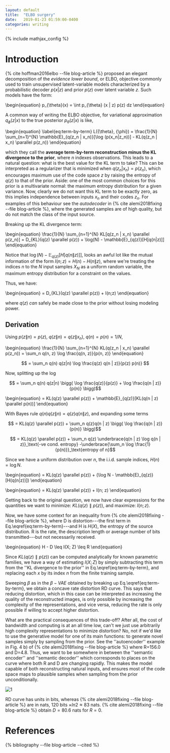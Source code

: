```yaml
---
layout: default
title:  "ELBO surgery"
date:   2019-01-23 01:59:00-0400
categories: writing
---
```


{% include mathjax_config %}

# Introduction

{% cite hoffman2016elbo --file blog-article %} proposed an elegant
decomposition of the *evidence lower bound*, or ELBO, objective commonly
used to train unsupervised latent-variable models characterized by a
probabilistic decoder $p(x | z)$ and prior $p(z)$ over latent
variable $z$. Such models have the form:

\begin{equation}
p_{\theta}(x) = \int p_{\theta} (x | z) p(z) dz
\end{equation}

A common way of writing the ELBO objective, for variational
approximation $q_{\phi}(z | x)$ to the true posterior
$p_{\theta}(z | x)$ is like,

\begin{equation} \label{eq:term-by-term}
L({\theta}, {\phi}) = \frac{1}{N} \sum_{n=1}^{N} \mathbb{E}_{q(z_n | x_n)}[\log (p(x_n|z_n))] - KL(q(z_n | x_n) \parallel p(z_n))
\end{equation}

which they call the __average term-by-term reconstruction minus the KL divergence to the prior__,
where $n$ indexes observations.
This leads to a natural question: what is the best value for the KL term to
take? This can be interpreted as a regularizer that is minimized when
$q(z_n | x_n) = p(z_n)$, which
encourages maximum use of the code space $z$ by raising the entropy of
$q(z)$ to that of the prior. Aside: one of the most common choices for this
prior is a multivariate normal: the maximum entropy distribution for a given
variance.
Now, clearly we do not want this KL term to be exactly zero, as
this implies independence between inputs $x_n$ and their codes $z_n$. For
examples of this behaviour see the *autodecoder* in
{% cite alemi2018fixing --file blog-article %}, where the generated samples are
of high quality, but do not match the class of the input source.


Breaking up the KL divergence term:

\begin{equation}
\frac{1}{N} \sum_{n=1}^{N} KL[q(z_n | x_n) \parallel p(z_n)] = D_{KL}(q(z) \parallel p(z)) + \log(N) - \mathbb{E}_{q(z)}[H[q(n|z)]]
\end{equation}

Notice that $\log(N) - \mathbb{E}_{q(z)}[H[q(n\|z)]]$, looks an awful lot like
the mutual information of the form $I(n;z)=H(n)-H(n\|z)$, where we're treating
the indices $n$ to the $N$ input samples $X_N$ as a uniform random variable,
the maximum entropy distribution for a constraint on the values.

Thus, we have:

\begin{equation}
 = D_{KL}(q(z) \parallel p(z)) + I(n;z)
\end{equation}

where $q(z)$ *can* safely be made close to the prior without losing modeling
power.

## Derivation

Using $p(z \| n) = p(z)$, $q(z \| n) = q(z \| x_n)$, $q(n) = p(n) = 1/N$,

\begin{equation}
\frac{1}{N} \sum_{n=1}^{N} KL(q(z_n \| x_n) \parallel p(z_n)) = \sum_n q(n, z) \log \frac{q(n, z)}{p(n, z)}
\end{equation}

$$ = \sum_n q(n) q(z|n) \log \frac{q(z) q(n | z)}{p(z) p(n)} $$

Now, splitting up the log

$$ = \sum_n q(n) q(z|n) \bigg( \log \frac{q(z)}{p(z)} + \log \frac{q(n | z)}{p(n)} \bigg)$$

<!-- $$ = \sum_n q(n) q(z|n) \bigg( \log \frac{q(z)}{p(z)} + \log \frac{q(n | z)}{p(n)} \bigg)$$ -->

\begin{equation}
 = KL(q(z) \parallel p(z)) + \mathbb{E}_{q(z)}[KL(q(n | z) \parallel p(n))]
\end{equation}

With Bayes rule $q(n)q(z\|n) = q(z)q(n\|z)$, and expanding some terms

$$ = KL(q(z) \parallel p(z)) + \sum_n q(z)q(n | z) \bigg( \log \frac{q(n | z)}{p(n)} \bigg)$$

$$ = KL(q(z) \parallel p(z)) + \sum_n q(z) \underbrace{q(n | z) \log q(n | z)}_\text{-ve cond. entropy}
  -\underbrace{\sum_n \log \frac{1}{p(n)}}_\text{entropy of n}$$

Since we have a uniform distribution over $n$, the i.i.d. sample indices, $H(n) = \log N$.

\begin{equation}
 = KL(q(z) \parallel p(z)) + (\log N - \mathbb{E}_{q(z)}[H(q(n|z))])
\end{equation}

\begin{equation}
 = KL(q(z) \parallel p(z)) + I(n; z)
\end{equation}

Getting back to the original question, we now have clear expressions for the
quantities we want to minimize: $KL(q(z) \parallel p(z))$, and maximize:
$I(n; z)$.

Now, we have some context for an inequality from
{% cite alemi2018fixing --file blog-article %}, where D is distortion---the
first term in Eq.\eqref{eq:term-by-term}---and H is $H(X)$, the entropy of the
source distribution. R is the rate, the description length or average number of
bits transmitted---but not necessarily received.

\begin{equation}
H - D \leq I(X; Z) \leq R
\end{equation}

Since $KL(q(z) \parallel p(z))$ can be computed analytically for known
parametric families, we have a way of estimating $I(X; Z)$ by simply subtracting
this term from the ''KL divergence to the prior'' in Eq.\eqref{eq:term-by-term},
and replacing each $x$ by its index $n$ from the finite training sample.

Sweeping $\beta$ as in the $\beta-VAE$ obtained by breaking up
Eq.\eqref{eq:term-by-term}, we obtain a concave rate distortion RD curve.
This says that reducing distortion, which in this case can be interpreted as
increasing the quality of the reconstructed images, is only possible by
increasing the complexity of the representations, and vice versa, reducing the
rate is only possible if willing to accept higher distortion.

What are the practical consequences of this trade-off? After all, the cost of
bandwidth and computing is at an all time low, can't we just use arbitrarily high
complexity representations to minimize distortion? No, not if we'd like to use
the generative model for one of its main functions: to generate novel
samples simply by sampling from the prior. See the ''autoencoder'' example in
Fig. 4 b) of {% cite alemi2018fixing --file blog-article %} where R=156.0 and
D=4.8. Thus, we want to be somewhere in between the ''semantic encoder'' and
''semantic decoder'' which corresponds to places on the curve where both R and D
are changing rapidly. This makes the model capable of both reconstructing
natural inputs, and ensures most of the code space maps to plausible samples
when sampling from the prior unconditionally.

<!-- {% cite mcallester2018formal --file blog-article %} -->

![1]({{site.url}}/img/vae_mnist.png)

RD curve has units in bits, whereas {% cite alemi2018fixing --file blog-article %}
are in nats, $120$ bits $\times ln2 \approx 83$ nats.
{% cite alemi2018fixing --file blog-article %} obtain $D=80.6$ nats for $R=0$.

# References

{% bibliography --file blog-article --cited %}

<!--![iou-vs-xent]({{site.url}}/img/vgg6xs-fc6-k1-512-deconv-k64s32-iou-vs-xent.png)-->
